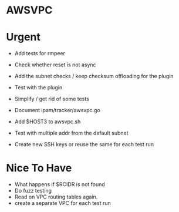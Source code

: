# AWSVPC

# Urgent

* Add tests for rmpeer
* Check whether reset is not async

* Add the subnet checks / keep checksum offloading for the plugin
* Test with the plugin

* Simplify / get rid of some tests
* Document ipam/tracker/awsvpc.go

* Add $HOST3 to awsvpc.sh
* Test with multiple addr from the default subnet

* Create new SSH keys or reuse the same for each test run

# Nice To Have

* What happens if $RCIDR is not found
* Do fuzz testing
* Read on VPC routing tables again.
* create a separate VPC for each test run
